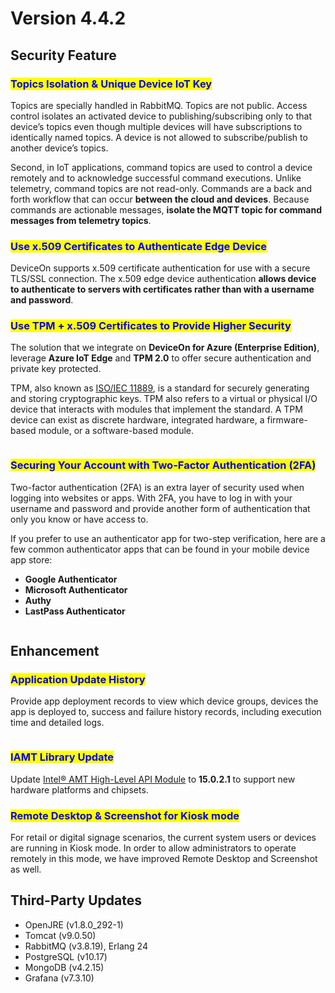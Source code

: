 # Version 4.4.2

## Security Feature

### <mark style="color:blue;">Topics Isolation & Unique Device IoT Key</mark>

Topics are specially handled in RabbitMQ. Topics are not public. Access control isolates an activated device to publishing/subscribing only to that device’s topics even though multiple devices will have subscriptions to identically named topics. A device is not allowed to subscribe/publish to another device’s topics.

Second, in IoT applications, command topics are used to control a device remotely and to acknowledge successful command executions. Unlike telemetry, command topics are not read-only. Commands are a back and forth workflow that can occur **between the cloud and devices**. Because commands are actionable messages, **isolate the MQTT topic for command messages from telemetry topics**.

### <mark style="color:blue;">Use x.509 Certificates to Authenticate Edge Device</mark> <a href="#font_colorblueuse_x509_certificates_to_authenticate_edge_devicefont_10" id="font_colorblueuse_x509_certificates_to_authenticate_edge_devicefont_10"></a>

DeviceOn supports x.509 certificate authentication for use with a secure TLS/SSL connection. The x.509 edge device authentication **allows device to authenticate to servers with certificates rather than with a username and password**.

### <mark style="color:blue;">Use TPM + x.509 Certificates to Provide Higher Security</mark> <a href="#font_colorblueuse_tpm__x509_certificates_to_provide_higher_securityfont_13" id="font_colorblueuse_tpm__x509_certificates_to_provide_higher_securityfont_13"></a>

The solution that we integrate on **DeviceOn for Azure (Enterprise Edition)**, leverage **Azure IoT Edge** and **TPM 2.0** to offer secure authentication and private key protected.

TPM, also known as [ISO/IEC 11889](https://www.iso.org/standard/66510.html), is a standard for securely generating and storing cryptographic keys. TPM also refers to a virtual or physical I/O device that interacts with modules that implement the standard. A TPM device can exist as discrete hardware, integrated hardware, a firmware-based module, or a software-based module.

<div align="center"><img src="https://docs.wise-paas.advantech.com/dataSource/resource/1629256822008730488.png" alt=""></div>

### <mark style="color:blue;">Securing Your Account with Two-Factor Authentication (2FA)</mark> <a href="#font_colorbluesecuring_your_account_with_twofactor_authentication_2fafont_21" id="font_colorbluesecuring_your_account_with_twofactor_authentication_2fafont_21"></a>

Two-factor authentication (2FA) is an extra layer of security used when logging into websites or apps. With 2FA, you have to log in with your username and password and provide another form of authentication that only you know or have access to.

If you prefer to use an authenticator app for two-step verification, here are a few common authenticator apps that can be found in your mobile device app store:

* **Google Authenticator**
* **Microsoft Authenticator**
* **Authy**
* **LastPass Authenticator**

<div align="center"><img src="https://docs.wise-paas.advantech.com/dataSource/resource/1629354459442900934.png" alt=""></div>

## Enhancement

### <mark style="color:blue;">Application Update History</mark>

Provide app deployment records to view which device groups, devices the app is deployed to, success and failure history records, including execution time and detailed logs.

<div align="center"><img src="https://docs.wise-paas.advantech.com/dataSource/resource/1629257872239413467.png" alt=""></div>

### <mark style="color:blue;">IAMT Library Update</mark> <a href="#font_colorblueiamt_library_updatefont_41" id="font_colorblueiamt_library_updatefont_41"></a>

Update [Intel® AMT High-Level API Module](https://software.intel.com/content/www/us/en/develop/download/intel-amt-high-level-api-sdk.html) to **15.0.2.1** to support new hardware platforms and chipsets.

### <mark style="color:blue;">Remote Desktop & Screenshot for Kiosk mode</mark> <a href="#font_colorblueremote_desktop__screenshot_for_kiosk_modefont_44" id="font_colorblueremote_desktop__screenshot_for_kiosk_modefont_44"></a>

For retail or digital signage scenarios, the current system users or devices are running in Kiosk mode. In order to allow administrators to operate remotely in this mode, we have improved Remote Desktop and Screenshot as well.

## Third-Party Updates

* OpenJRE (v1.8.0\_292-1)
* Tomcat (v9.0.50)
* RabbitMQ (v3.8.19), Erlang 24
* PostgreSQL (v10.17)
* MongoDB (v4.2.15)
* Grafana (v7.3.10)

